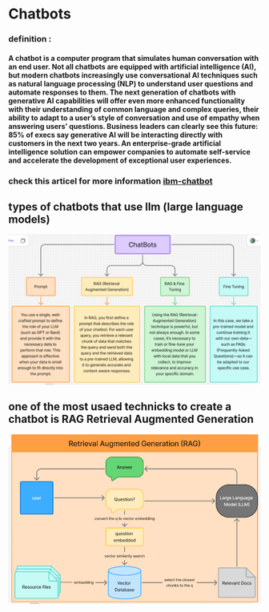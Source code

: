 # Chatbots
### definition :
<h4>A chatbot is a computer program that simulates human conversation with an end user. Not all chatbots are equipped with artificial intelligence (AI), but modern chatbots increasingly use conversational AI techniques such as natural language processing (NLP) to understand user questions and automate responses to them.
The next generation of chatbots with generative AI capabilities will offer even more enhanced functionality with their understanding of common language and complex queries, their ability to adapt to a user’s style of conversation and use of empathy when answering users’ questions. Business leaders can clearly see this future: 85% of execs say generative AI will be interacting directly with customers in the next two years. An enterprise-grade artificial intelligence solution can empower companies to automate self-service and accelerate the development of exceptional user experiences.</h4>

### check this articel for more information [ibm-chatbot](https://www.ibm.com/think/topics/chatbots)


## types of chatbots that use llm (large language models)
![](img/chatbots-kinds.png)

## one of the most usaed technicks to create a chatbot is RAG Retrieval Augmented Generation
![](img/Rag.png)
